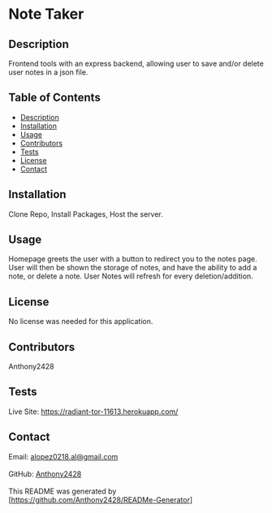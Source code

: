 # Note Taker
## Description
Frontend tools with an express backend, allowing user to save and/or delete user notes in a json file. <br />
## Table of Contents
- [Description](#description)
- [Installation](#installation)
- [Usage](#usage)
- [Contributors](#contributors)
- [Tests](#tests)
- [License](#license)
- [Contact](#contact) <br />
## Installation
Clone Repo, Install Packages, Host the server. <br />
## Usage
Homepage greets the user with a button to redirect you to the notes page. User will then be shown the storage of notes, and have the ability to add a note, or delete a note. User Notes will refresh for every deletion/addition. <br />
## License
No license was needed for this application. <br /> 
## Contributors
Anthony2428 <br />
## Tests
Live Site: https://radiant-tor-11613.herokuapp.com/
<br />
## Contact 
Email: alopez0218.al@gmail.com<br /><br />
GitHub: [Anthony2428](https://github.com/Anthony2428)<br />
<br />
This README was generated by [https://github.com/Anthony2428/READMe-Generator]
